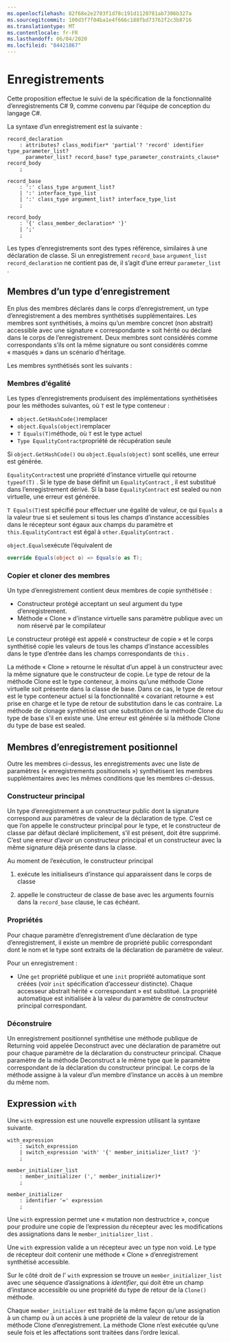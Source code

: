 ```yaml
---
ms.openlocfilehash: 82f68e2e2703f1d78c191d1120781ab7306b327a
ms.sourcegitcommit: 100d3f7f04ba1e4f666c188fbd73762f2c3b8716
ms.translationtype: MT
ms.contentlocale: fr-FR
ms.lasthandoff: 06/04/2020
ms.locfileid: "84421867"
---
```


# <a name="records"></a>Enregistrements

Cette proposition effectue le suivi de la spécification de la fonctionnalité d’enregistrements C# 9, comme convenu par l’équipe de conception du langage C#.

La syntaxe d’un enregistrement est la suivante :

```antlr
record_declaration
    : attributes? class_modifier* 'partial'? 'record' identifier type_parameter_list?
      parameter_list? record_base? type_parameter_constraints_clause* record_body
    ;

record_base
    : ':' class_type argument_list?
    | ':' interface_type_list
    | ':' class_type argument_list? interface_type_list
    ;

record_body
    : '{' class_member_declaration* '}'
    | ';'
    ;
```

Les types d’enregistrements sont des types référence, similaires à une déclaration de classe. Si un enregistrement `record_base` `argument_list` `record_declaration` ne contient pas de, il s’agit d’une erreur `parameter_list` .

## <a name="members-of-a-record-type"></a>Membres d’un type d’enregistrement

En plus des membres déclarés dans le corps d’enregistrement, un type d’enregistrement a des membres synthétisés supplémentaires.
Les membres sont synthétisés, à moins qu’un membre concret (non abstrait) accessible avec une signature « correspondante » soit hérité ou déclaré dans le corps de l’enregistrement. Deux membres sont considérés comme correspondants s’ils ont la même signature ou sont considérés comme « masqués » dans un scénario d’héritage.

Les membres synthétisés sont les suivants :

### <a name="equality-members"></a>Membres d’égalité

Les types d’enregistrements produisent des implémentations synthétisées pour les méthodes suivantes, où `T` est le type conteneur :

* `object.GetHashCode()`remplacer
* `object.Equals(object)`remplacer
* `T Equals(T)`méthode, où `T` est le type actuel
* `Type EqualityContract`propriété de récupération seule

Si `object.GetHashCode()` ou `object.Equals(object)` sont scellés, une erreur est générée.

`EqualityContract`est une propriété d’instance virtuelle qui retourne `typeof(T)` . Si le type de base définit un `EqualityContract` , il est substitué dans l’enregistrement dérivé. Si la base `EqualityContract` est sealed ou non virtuelle, une erreur est générée.

`T Equals(T)`est spécifié pour effectuer une égalité de valeur, ce qui `Equals` a la valeur true si et seulement si tous les champs d’instance accessibles dans le récepteur sont égaux aux champs du paramètre et `this.EqualityContract` est égal à `other.EqualityContract` .

`object.Equals`exécute l’équivalent de

```C#
override Equals(object o) => Equals(o as T);
```

### <a name="copy-and-clone-members"></a>Copier et cloner des membres

Un type d’enregistrement contient deux membres de copie synthétisée :

* Constructeur protégé acceptant un seul argument du type d’enregistrement.
* Méthode « Clone » d’instance virtuelle sans paramètre publique avec un nom réservé par le compilateur

Le constructeur protégé est appelé « constructeur de copie » et le corps synthétisé copie les valeurs de tous les champs d’instance accessibles dans le type d’entrée dans les champs correspondants de `this` .

La méthode « Clone » retourne le résultat d’un appel à un constructeur avec la même signature que le constructeur de copie. Le type de retour de la méthode Clone est le type conteneur, à moins qu’une méthode Clone virtuelle soit présente dans la classe de base. Dans ce cas, le type de retour est le type conteneur actuel si la fonctionnalité « covariant retourne » est prise en charge et le type de retour de substitution dans le cas contraire. La méthode de clonage synthétisé est une substitution de la méthode Clone du type de base s’il en existe une. Une erreur est générée si la méthode Clone du type de base est sealed.

## <a name="positional-record-members"></a>Membres d’enregistrement positionnel

Outre les membres ci-dessus, les enregistrements avec une liste de paramètres (« enregistrements positionnels ») synthétisent les membres supplémentaires avec les mêmes conditions que les membres ci-dessus.

### <a name="primary-constructor"></a>Constructeur principal

Un type d’enregistrement a un constructeur public dont la signature correspond aux paramètres de valeur de la déclaration de type. C’est ce que l’on appelle le constructeur principal pour le type, et le constructeur de classe par défaut déclaré implicitement, s’il est présent, doit être supprimé. C’est une erreur d’avoir un constructeur principal et un constructeur avec la même signature déjà présente dans la classe.

Au moment de l’exécution, le constructeur principal

1. exécute les initialiseurs d’instance qui apparaissent dans le corps de classe

1. appelle le constructeur de classe de base avec les arguments fournis dans la `record_base` clause, le cas échéant.


### <a name="properties"></a>Propriétés

Pour chaque paramètre d’enregistrement d’une déclaration de type d’enregistrement, il existe un membre de propriété public correspondant dont le nom et le type sont extraits de la déclaration de paramètre de valeur.

Pour un enregistrement :

* Une `get` propriété publique et une `init` propriété automatique sont créées (voir `init` spécification d’accesseur distincte).
  Chaque accesseur abstrait hérité « correspondant » est substitué. La propriété automatique est initialisée à la valeur du paramètre de constructeur principal correspondant.

### <a name="deconstruct"></a>Déconstruire

Un enregistrement positionnel synthétise une méthode publique de Returning void appelée Deconstruct avec une déclaration de paramètre out pour chaque paramètre de la déclaration du constructeur principal. Chaque paramètre de la méthode Deconstruct a le même type que le paramètre correspondant de la déclaration du constructeur principal. Le corps de la méthode assigne à la valeur d’un membre d’instance un accès à un membre du même nom.

## <a name="with-expression"></a>Expression `with`

Une `with` expression est une nouvelle expression utilisant la syntaxe suivante.

```antlr
with_expression
    : switch_expression
    | switch_expression 'with' '{' member_initializer_list? '}'
    ;

member_initializer_list
    : member_initializer (',' member_initializer)*
    ;

member_initializer
    : identifier '=' expression
    ;
```

Une `with` expression permet une « mutation non destructrice », conçue pour produire une copie de l’expression du récepteur avec les modifications des assignations dans le `member_initializer_list` .

Une `with` expression valide a un récepteur avec un type non void. Le type de récepteur doit contenir une méthode « Clone » d’enregistrement synthétisé accessible.

Sur le côté droit de l' `with` expression se trouve un `member_initializer_list` avec une séquence d’assignations à *identifier*, qui doit être un champ d’instance accessible ou une propriété du type de retour de la `Clone()` méthode.

Chaque `member_initializer` est traité de la même façon qu’une assignation à un champ ou à un accès à une propriété de la valeur de retour de la méthode Clone d’enregistrement. La méthode Clone n’est exécutée qu’une seule fois et les affectations sont traitées dans l’ordre lexical.
